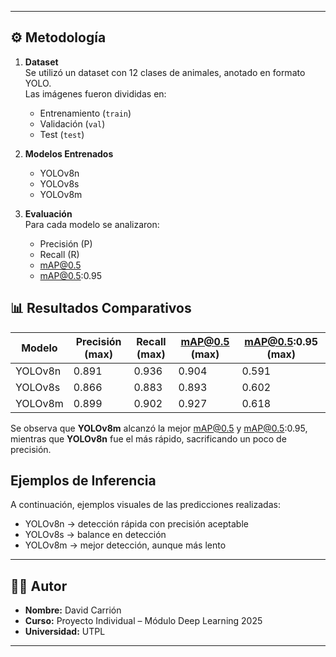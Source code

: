 
---

## ⚙️ Metodología

1. **Dataset**  
   Se utilizó un dataset con 12 clases de animales, anotado en formato YOLO.  
   Las imágenes fueron divididas en:
   - Entrenamiento (`train`)
   - Validación (`val`)
   - Test (`test`)

2. **Modelos Entrenados**  
   - YOLOv8n  
   - YOLOv8s  
   - YOLOv8m  

3. **Evaluación**  
   Para cada modelo se analizaron:
   - Precisión (P)  
   - Recall (R)  
   - mAP@0.5  
   - mAP@0.5:0.95  

## 📊 Resultados Comparativos

| Modelo   | Precisión (max) | Recall (max) | mAP@0.5 (max) | mAP@0.5:0.95 (max) |
|----------|-----------------|--------------|---------------|--------------------|
| YOLOv8n  | 0.891           | 0.936        | 0.904         | 0.591              |
| YOLOv8s  | 0.866           | 0.883        | 0.893         | 0.602              |
| YOLOv8m  | 0.899           | 0.902        | 0.927         | 0.618              |

Se observa que **YOLOv8m** alcanzó la mejor mAP@0.5 y mAP@0.5:0.95, mientras que **YOLOv8n** 
fue el más rápido, sacrificando un poco de precisión.


## Ejemplos de Inferencia

A continuación, ejemplos visuales de las predicciones realizadas:

- YOLOv8n → detección rápida con precisión aceptable  
- YOLOv8s → balance en detección  
- YOLOv8m → mejor detección, aunque más lento  


---

## 👨‍💻 Autor

- **Nombre:** David Carrión  
- **Curso:** Proyecto Individual – Módulo Deep Learning 2025  
- **Universidad:** UTPL  

---
